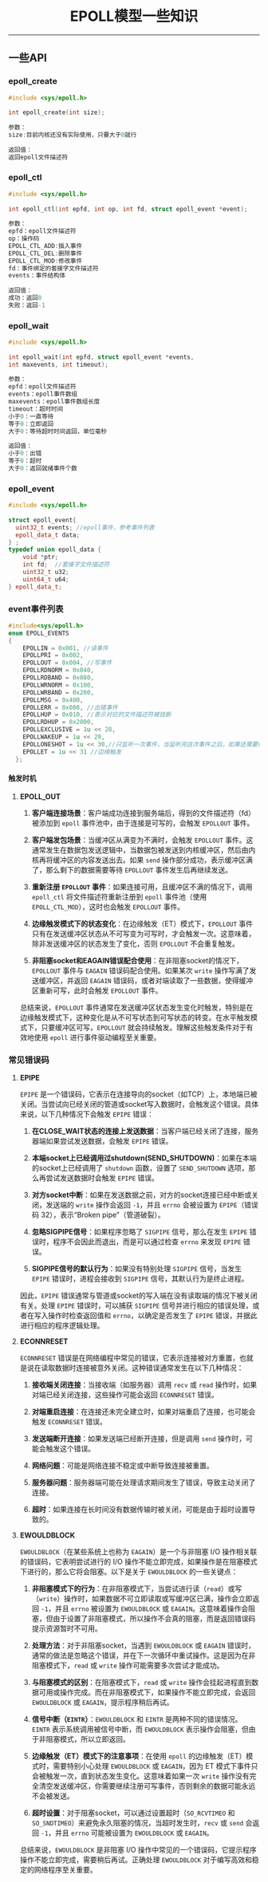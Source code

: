 # <center>EPOLL模型一些知识</center>
___
## 一些API
### epoll_create
```c++
#include <sys/epoll.h>
 
int epoll_create(int size);
 
参数：
size:目前内核还没有实际使用，只要大于0就行
 
返回值：
返回epoll文件描述符
```



### epoll_ctl
```c++
#include <sys/epoll.h>
 
int epoll_ctl(int epfd, int op, int fd, struct epoll_event *event);
 
参数：
epfd：epoll文件描述符
op：操作码
EPOLL_CTL_ADD:插入事件
EPOLL_CTL_DEL:删除事件
EPOLL_CTL_MOD:修改事件
fd：事件绑定的套接字文件描述符
events：事件结构体
 
返回值：
成功：返回0
失败：返回-1
```

### epoll_wait
```c++
#include <sys/epoll.h>
 
int epoll_wait(int epfd, struct epoll_event *events,              
int maxevents, int timeout);
 
参数：
epfd：epoll文件描述符
events：epoll事件数组
maxevents：epoll事件数组长度
timeout：超时时间
小于0：一直等待
等于0：立即返回
大于0：等待超时时间返回，单位毫秒
 
返回值：
小于0：出错
等于0：超时
大于0：返回就绪事件个数
```
### epoll_event
```c++
#include <sys/epoll.h>
 
struct epoll_event{
  uint32_t events; //epoll事件，参考事件列表 
  epoll_data_t data;
} ;
typedef union epoll_data {  
    void *ptr;  
    int fd;  //套接字文件描述符
    uint32_t u32;  
    uint64_t u64;
} epoll_data_t;
```
### event事件列表
```c++
#include<sys/epoll.h>
enum EPOLL_EVENTS
{
    EPOLLIN = 0x001, //读事件
    EPOLLPRI = 0x002,
    EPOLLOUT = 0x004, //写事件
    EPOLLRDNORM = 0x040,
    EPOLLRDBAND = 0x080,
    EPOLLWRNORM = 0x100,
    EPOLLWRBAND = 0x200,
    EPOLLMSG = 0x400,
    EPOLLERR = 0x008, //出错事件
    EPOLLHUP = 0x010, //表示对应的文件描述符被挂断
    EPOLLRDHUP = 0x2000,
    EPOLLEXCLUSIVE = 1u << 28,
    EPOLLWAKEUP = 1u << 29,
    EPOLLONESHOT = 1u << 30,//只监听一次事件，当监听完这次事件之后，如果还需要继续监听这个socket的话，需要再次把这个socket加入到EPOLL队列里
    EPOLLET = 1u << 31 //边缘触发
  };
```
#### 触发时机
1. **EPOLL_OUT**

    1. **客户端连接场景**：客户端成功连接到服务端后，得到的文件描述符（fd）被添加到 `epoll` 事件池中，由于连接是可写的，会触发 `EPOLLOUT` 事件。

    2. **客户端发包场景**：当缓冲区从满变为不满时，会触发 `EPOLLOUT` 事件。这通常发生在数据包发送逻辑中，当数据包被发送到内核缓冲区，然后由内核再将缓冲区的内容发送出去。如果 `send` 操作部分成功，表示缓冲区满了，那么剩下的数据需要等待 `EPOLLOUT` 事件发生后再继续发送。

    3. **重新注册 `EPOLLOUT` 事件**：如果连接可用，且缓冲区不满的情况下，调用 `epoll_ctl` 将文件描述符重新注册到 `epoll` 事件池（使用 `EPOLL_CTL_MOD`），这时也会触发 `EPOLLOUT` 事件。

    4. **边缘触发模式下的状态变化**：在边缘触发（ET）模式下，`EPOLLOUT` 事件只有在发送缓冲区状态从不可写变为可写时，才会触发一次。这意味着，除非发送缓冲区的状态发生了变化，否则 `EPOLLOUT` 不会重复触发。

    5. **非阻塞socket和EAGAIN错误配合使用**：在非阻塞socket的情况下，`EPOLLOUT` 事件与 `EAGAIN` 错误码配合使用。如果某次 `write` 操作写满了发送缓冲区，并返回 `EAGAIN` 错误码，或者对端读取了一些数据，使得缓冲区重新可写，此时会触发 `EPOLLOUT` 事件。

    总结来说，`EPOLLOUT` 事件通常在发送缓冲区状态发生变化时触发，特别是在边缘触发模式下，这种变化是从不可写状态到可写状态的转变。在水平触发模式下，只要缓冲区可写，`EPOLLOUT` 就会持续触发。理解这些触发条件对于有效地使用 `epoll` 进行事件驱动编程至关重要。

### 常见错误码
1. **EPIPE**

    `EPIPE` 是一个错误码，它表示在连接导向的socket（如TCP）上，本地端已被关闭。当尝试向已经关闭的管道或socket写入数据时，会触发这个错误。具体来说，以下几种情况下会触发 `EPIPE` 错误：

    1. **在CLOSE_WAIT状态的连接上发送数据**：当客户端已经关闭了连接，服务器端如果尝试发送数据，会触发 `EPIPE` 错误。

    2. **本端socket上已经调用过shutdown(SEND_SHUTDOWN)**：如果在本端的socket上已经调用了 `shutdown` 函数，设置了 `SEND_SHUTDOWN` 选项，那么再尝试发送数据时会触发 `EPIPE` 错误。

    3. **对方socket中断**：如果在发送数据之前，对方的socket连接已经中断或关闭，发送端的 `write` 操作会返回 `-1`，并且 `errno` 会被设置为 `EPIPE`（错误码 32），表示“Broken pipe”（管道破裂）。

    4. **忽略SIGPIPE信号**：如果程序忽略了 `SIGPIPE` 信号，那么在发生 `EPIPE` 错误时，程序不会因此而退出，而是可以通过检查 `errno` 来发现 `EPIPE` 错误。

    5. **SIGPIPE信号的默认行为**：如果没有特别处理 `SIGPIPE` 信号，当发生 `EPIPE` 错误时，进程会接收到 `SIGPIPE` 信号，其默认行为是终止进程。

    因此，`EPIPE` 错误通常与管道或socket的写入端在没有读取端的情况下被关闭有关。处理 `EPIPE` 错误时，可以捕获 `SIGPIPE` 信号并进行相应的错误处理，或者在写入操作时检查返回值和 `errno`，以确定是否发生了 `EPIPE` 错误，并据此进行相应的程序逻辑处理。

2. **ECONNRESET**

    `ECONNRESET` 错误是在网络编程中常见的错误，它表示连接被对方重置，也就是说在读取数据时连接被意外关闭。这种错误通常发生在以下几种情况：

    1. **接收端关闭连接**：当接收端（如服务器）调用 `recv` 或 `read` 操作时，如果对端已经关闭连接，这些操作可能会返回 `ECONNRESET` 错误。

    2. **对端重启连接**：在连接还未完全建立时，如果对端重启了连接，也可能会触发 `ECONNRESET` 错误。

    3. **发送端断开连接**：如果发送端已经断开连接，但是调用 `send` 操作时，可能会触发这个错误。

    4. **网络问题**：可能是网络连接不稳定或中断导致连接被重置。

    5. **服务器问题**：服务器端可能在处理请求期间发生了错误，导致主动关闭了连接。

    6. **超时**：如果连接在长时间没有数据传输时被关闭，可能是由于超时设置导致的。
3. **EWOULDBLOCK**

    `EWOULDBLOCK`（在某些系统上也称为 `EAGAIN`）是一个与非阻塞 I/O 操作相关联的错误码，它表明尝试进行的 I/O 操作不能立即完成，如果操作是在阻塞模式下进行的，那么它将会阻塞。以下是关于 `EWOULDBLOCK` 的一些关键点：

    1. **非阻塞模式下的行为**：在非阻塞模式下，当尝试进行读（`read`）或写（`write`）操作时，如果数据不可立即读取或写缓冲区已满，操作会立即返回 `-1`，并且 `errno` 被设置为 `EWOULDBLOCK` 或 `EAGAIN`。这意味着操作会阻塞，但由于设置了非阻塞模式，所以操作不会真的阻塞，而是返回错误码提示资源暂时不可用。

    2. **处理方法**：对于非阻塞socket，当遇到 `EWOULDBLOCK` 或 `EAGAIN` 错误时，通常的做法是忽略这个错误，并在下一次循环中重试操作。这是因为在非阻塞模式下，`read` 或 `write` 操作可能需要多次尝试才能成功。

    3. **与阻塞模式的区别**：在阻塞模式下，`read` 或 `write` 操作会挂起进程直到数据可用或操作完成。而在非阻塞模式下，如果操作不能立即完成，会返回 `EWOULDBLOCK` 或 `EAGAIN`，提示程序稍后再试。

    4. **信号中断（`EINTR`）**：`EWOULDBLOCK` 和 `EINTR` 是两种不同的错误情况。`EINTR` 表示系统调用被信号中断，而 `EWOULDBLOCK` 表示操作会阻塞，但由于非阻塞模式，所以立即返回。

    5. **边缘触发（ET）模式下的注意事项**：在使用 `epoll` 的边缘触发（ET）模式时，需要特别小心处理 `EWOULDBLOCK` 或 `EAGAIN`，因为 ET 模式下事件只会被触发一次，直到状态发生变化。这意味着如果一次 `write` 操作没有完全清空发送缓冲区，你需要继续注册可写事件，否则剩余的数据可能永远不会被发送。

    6. **超时设置**：对于阻塞socket，可以通过设置超时（`SO_RCVTIMEO` 和 `SO_SNDTIMEO`）来避免永久阻塞的情况，当超时发生时，`recv` 或 `send` 会返回 `-1`，并且 `errno` 可能被设置为 `EWOULDBLOCK` 或 `EAGAIN`。

    总结来说，`EWOULDBLOCK` 是非阻塞 I/O 操作中常见的一个错误码，它提示程序操作不能立即完成，需要稍后再试。正确处理 `EWOULDBLOCK` 对于编写高效和稳定的网络程序至关重要。




